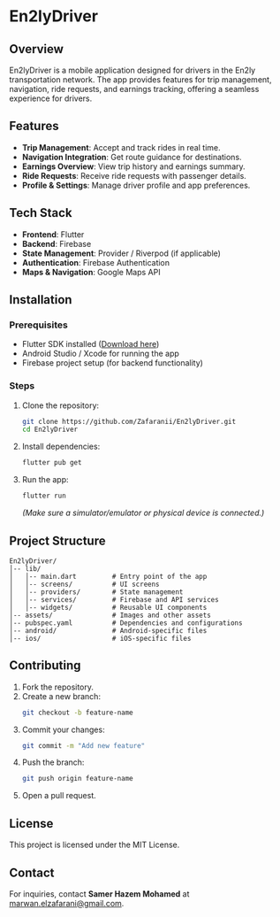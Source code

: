 # En2lyDriver

## Overview
En2lyDriver is a mobile application designed for drivers in the En2ly transportation network. The app provides features for trip management, navigation, ride requests, and earnings tracking, offering a seamless experience for drivers.

## Features
- **Trip Management**: Accept and track rides in real time.
- **Navigation Integration**: Get route guidance for destinations.
- **Earnings Overview**: View trip history and earnings summary.
- **Ride Requests**: Receive ride requests with passenger details.
- **Profile & Settings**: Manage driver profile and app preferences.

## Tech Stack
- **Frontend**: Flutter
- **Backend**: Firebase
- **State Management**: Provider / Riverpod (if applicable)
- **Authentication**: Firebase Authentication
- **Maps & Navigation**: Google Maps API

## Installation
### Prerequisites
- Flutter SDK installed ([Download here](https://flutter.dev/docs/get-started/install))
- Android Studio / Xcode for running the app
- Firebase project setup (for backend functionality)

### Steps
1. Clone the repository:
   ```sh
   git clone https://github.com/Zafaranii/En2lyDriver.git
   cd En2lyDriver
   ```
2. Install dependencies:
   ```sh
   flutter pub get
   ```
3. Run the app:
   ```sh
   flutter run
   ```
   *(Make sure a simulator/emulator or physical device is connected.)*

## Project Structure
```
En2lyDriver/
│-- lib/
│   │-- main.dart         # Entry point of the app
│   │-- screens/          # UI screens
│   │-- providers/        # State management
│   │-- services/         # Firebase and API services
│   │-- widgets/          # Reusable UI components
│-- assets/               # Images and other assets
│-- pubspec.yaml          # Dependencies and configurations
│-- android/              # Android-specific files
│-- ios/                  # iOS-specific files
```

## Contributing
1. Fork the repository.
2. Create a new branch:
   ```sh
   git checkout -b feature-name
   ```
3. Commit your changes:
   ```sh
   git commit -m "Add new feature"
   ```
4. Push the branch:
   ```sh
   git push origin feature-name
   ```
5. Open a pull request.

## License
This project is licensed under the MIT License.

## Contact
For inquiries, contact **Samer Hazem Mohamed** at [marwan.elzafarani@gmail.com](mailto:marwan.elzafarani@gmail.com).
